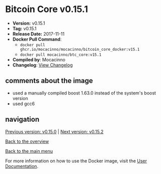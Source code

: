 # Bitcoin Core v0.15.1

- **Version:** v0.15.1
- **Tag:** v0.15.1
- **Release Date:** 2017-11-11
- **Docker Pull Command**:
  - `docker pull ghcr.io/mocacinno/mocacinno/bitcoin_core_docker:v15.1`
  - `docker pull mocacinno/btc_core:v15.1`
- **Compiled by**: Mocacinno
- **Changelog**: [View Changelog](https://github.com/bitcoin/bitcoin/blob/v0.15.1/doc/release-notes.md)

## comments about the image

- used a manually compiled boost 1.63.0 instead of the system's boost version
- used gcc6

## navigation

[Previous version: v0.15.0](./v15.0.md) | [Next version: v0.15.2](./v15.2.md)

[Back to the overview](./Readme.md)

[Back to the main menu](../Readme.md)

For more information on how to use the Docker image, visit the [User Documentation](../userdocs/Readme.md).
